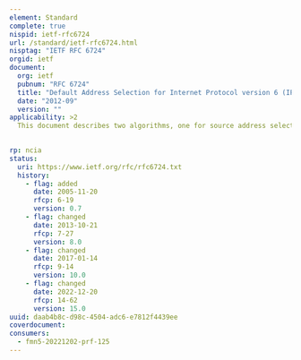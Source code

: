```yaml
---
element: Standard
complete: true
nispid: ietf-rfc6724
url: /standard/ietf-rfc6724.html
nisptag: "IETF RFC 6724"
orgid: ietf
document:
  org: ietf
  pubnum: "RFC 6724"
  title: "Default Address Selection for Internet Protocol version 6 (IPv6)"
  date: "2012-09"
  version: ""
applicability: >2
  This document describes two algorithms, one for source address selection and one for destination address selection. The algorithms specify default behavior for all Internet Protocol version 6 (IPv6) implementations. They do not override choices made by applications or upper-layer protocols, nor do they preclude the development of more advanced mechanisms for address selection. The two algorithms share a common context, including an optional mechanism for allowing administrators to provide policy that can override the default behavior. In dual-stack implementations, the destination address selection algorithm can consider both IPv4 and IPv6 addresses -- depending on the available source addresses, the algorithm might prefer IPv6 addresses over IPv4 addresses, or vice versa.  Default address selection as defined in this specification applies to all IPv6 nodes, including both hosts and routers.

  
rp: ncia
status:
  uri: https://www.ietf.org/rfc/rfc6724.txt
  history: 
    - flag: added
      date: 2005-11-20
      rfcp: 6-19
      version: 0.7
    - flag: changed
      date: 2013-10-21
      rfcp: 7-27
      version: 8.0
    - flag: changed
      date: 2017-01-14
      rfcp: 9-14
      version: 10.0
    - flag: changed
      date: 2022-12-20
      rfcp: 14-62
      version: 15.0
uuid: daab4b8c-d98c-4504-adc6-e7812f4439ee
coverdocument:
consumers:
  - fmn5-20221202-prf-125
---
```

